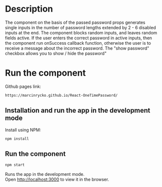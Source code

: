 # Description

The component on the basis of the passed password props generates single inputs in the number of password lengths extended by 2 - 6 disabled inputs at the end. The component blocks random inputs, and leaves random fields active. If the user enters the correct password in active inputs, then the component run onSuccess callback function, otherwise the user is to receive a message about the incorrect password. The "show password" checkbox allows you to show / hide the password"

# Run the component


Github pages link:


```sh
https://marcinrycko.github.io/React-OneTimePassword/
```


## Installation and run the app in the development mode

Install using NPM:

```sh
npm install
```

## Run the component

```sh
npm start
```

Runs the app in the development mode.\
Open [http://localhost:3000](http://localhost:3000) to view it in the browser.

